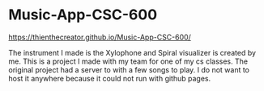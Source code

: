 # Music-App-CSC-600

https://thienthecreator.github.io/Music-App-CSC-600/

The instrument I made is the Xylophone and Spiral visualizer is created by me.
This is a project I made with my team for one of my cs classes.
The original project had a server to with a few songs to play.
I do not want to host it anywhere because it could not run with github pages.

